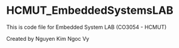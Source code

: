 # HCMUT_EmbeddedSystemsLAB
This is code file for Embedded System LAB (CO3054 - HCMUT)

Created by Nguyen Kim Ngoc Vy
